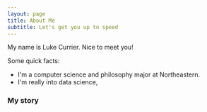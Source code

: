 ```yaml
---
layout: page
title: About Me
subtitle: Let's get you up to speed
---
```


My name is Luke Currier. Nice to meet you!

Some quick facts: 
- I'm a computer science and philosophy major at Northeastern.
- I'm really into data science, 


### My story

